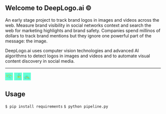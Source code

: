 ## Welcome to DeepLogo.ai ©

An early stage project to track brand logos in images and videos across the web. Measure brand visibility in social networks context and search the web for marketing highlights and brand safety. Companies spend millinos of dollars to track brand mentions but they ignore one powerful part of the message: the image. 

DeepLogo.ai uses computer vision technologies and advanced AI algorithms to detect logos in images and videos and to automate visual content discovery in social media.
<hr>
 
<p float="left">
  <img src="static/a9231fbb-0272-40c9-8178-66e883d83813.jpeg" width="25" />
  <img src="static/b61426dc-dc89-4ab7-9496-7264f490c088.jpeg" width="25" /> 
  <img src="static/375f3a12-b4cb-4656-a360-1e4ce982a9ba.jpeg" width="25" />
</p>

## Usage

`$ pip install requirements`
`$ python pipeline.py`